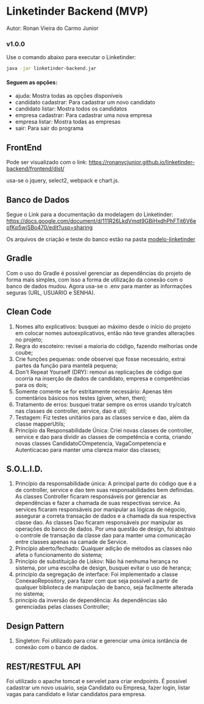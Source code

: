 # Linketinder Backend (MVP)

Autor: Ronan Vieira do Carmo Junior

### v1.0.0

Use o comando abaixo para executar o Linketinder:

```bash
java -jar linketinder-backend.jar
```

#### Seguem as opções:

- ajuda: Mostra todas as opções disponíveis
- candidato cadastrar: Para cadastrar um novo candidato
- candidato listar: Mostra todos os candidatos
- empresa cadastrar: Para cadastrar uma nova empresa
- empresa listar: Mostra todas as empresas
- sair: Para sair do programa

## FrontEnd

Pode ser visualizado com o link: https://ronanvcjunior.github.io/linketinder-backend/frontend/dist/

usa-se o jquery, select2, webpack e chart.js.

## Banco de Dados

Segue o Link para a documentação da modelagem do Linketinder: 
https://docs.google.com/document/d/111R26LkdVmqt9GBiHxdhPhFTjt6V6eofKp5wjSBo470/edit?usp=sharing

Os arquivos de criação e teste do banco estão na pasta [modelo-linketinder](./modelo-linketinder/)

## Gradle

Com o uso do Gradle é possível gerenciar as dependências do projeto de forma mais simples, com isso a forma de utilização da conexão com o banco de dados mudou. Agora usa-se o .env para manter as informações seguras (URL, USUARIO e SENHA).

## Clean Code

1. Nomes alto explicativos: busquei ao máximo desde o início do projeto em colocar nomes autoexplicativos, então não teve grandes alterações no projeto;
2. Regra do escoteiro: revisei a maioria do código, fazendo melhorias onde coube;
3. Crie funções pequenas: onde observei que fosse necessário, extrai partes da função para mantelá pequena;
4. Don't Repeat Yourself (DRY): removi as replicações de código que ocorria na inserção de dados de candidato, empresa e competências para os dois;
5. Somente comente se for estritamente necessário: Apenas têm comentários básicos nos testes (given, when, then);
6. Tratamento de erros: busquei tratar sempre os erros usando try/catch nas classes de controller, service, dao e util;
7. Testagem: Fiz testes unitários para as classes service e dao, além da classe mapperUtils;
8. Princípio da Responsabilidade Única: Criei novas classes de controller, service e dao para dividir as classes de competência e conta, criando novas classes CandidatoCOmpetencia, VagaCompetencia e Autenticacao para manter uma clareza maior das classes;

## S.O.L.I.D.

1. Princípio da responsabilidade única: A principal parte do código que é a de controller, service e dao tem suas responsabilidades bem definidas. As classes Controller ficaram responsáveis por gerenciar as dependências e fazer a chamada de suas respectivas service. As services ficaram responsáveis por manipular as lógicas de négocio, assegurar a correta transação de dados e a chamada da sua respectiva classe dao. As classes Dao ficaram responsáveis por manipular as operações do banco de dados. Por uma questão de design, foi abstraio o controle de transação da classe dao para manter uma comunicação entre classes apenas na camade de Service.
2. Princípio aberto/fechado: Qualquer adição de métodos as classes não afeta o funcionamento do sistema;
3. Princípio de substituição de Liskov: Não há nenhuma herança no sistema, por uma escolha de design, busquei evitar o uso de herança;
4. princípio da segregação de interface: Foi implementado a classe ConexaoRepository, para fazer com que seja possível a partir de qualquer biblioteca de manipulação de banco, seja facilmente alterada no sistema;
5. princípio da inversão de dependência: As dependências são gerenciadas pelas classes Controller;

## Design Pattern 

1. Singleton: Foi utilizado para criar e gerenciar uma única isntância de conexão com o banco de dados.

## REST/RESTFUL API

Foi utilizado o apache tomcat e servelet para criar endpoints.
É possível cadastrar um novo usuário, seja Candidato ou Empresa, fazer login, listar vagas para candidato e listar candidatos para empresa.
